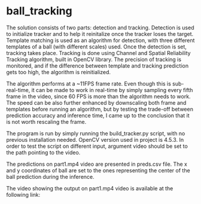 # ball_tracking

The solution consists of two parts: detection and tracking. Detection is used to initialize tracker and to help it reinitalize once the tracker loses the target. 
Template matching is used as an algorithm for detection, with three different templates of a ball (with different scales) used. Once the detection is set,
tracking takes place. Tracking is done using Channel and Spatial Reliability Tracking algorithm, built in OpenCV library. The precision of tracking is monitored,
and if the difference between template and tracking prediction gets too high, the algorithm is reinitialized.

The algorithm performs at a ~11FPS frame rate. Even though this is sub-real-time, it can be made to work in real-time by simply sampling every fifth frame in the video, since
60 FPS is more than the algorithm needs to work. The speed can be also further enhanced by downscaling both frame and templates before running an algorithm, but by testing the 
trade-off between prediction accuracy and inference time, I came up to the conclusion that it is not worth rescaling the frame. 

The program is run by simply running the build_tracker.py script, with no previous installation needed. OpenCV version used in project is 4.5.3. In order to test the script on
different input, argument video should be set to the path pointing to the video. 

The predictions on part1.mp4 video are presented in preds.csv file. The x and y coordinates of ball are set to the ones representing the center of the ball prediction during the inference.

The video showing the output on part1.mp4 video is available at the following link:
